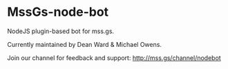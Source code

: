 MssGs-node-bot
==============

NodeJS plugin-based bot for mss.gs.

Currently maintained by Dean Ward & Michael Owens.

Join our channel for feedback and support:
http://mss.gs/channel/nodebot